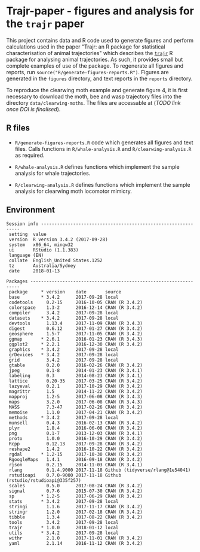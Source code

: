 # Trajr-paper - figures and analysis for the `trajr` paper

This project contains data and R code used to generate figures and perform calculations used in the paper "Trajr: an R package for statistical characterisation of animal trajectories" which describes the [`trajr`](https://cran.r-project.org/package=trajr) R package for analysing animal trajectories. As such, it provides small but complete examples of use of the package. To regenerate all figures and reports, run `source("R/generate-figures-reports.R")`. Figures are generated in the `figures` directory, and text reports in the `reports` directory.

To reproduce the clearwing moth example and generate figure 4, it is first necessary to download the moth, bee and wasp trajectory files into the directory `data/clearwing-moths`. The files are accessable at (_TODO link once DOI is finalised_).

## R files

* `R/generate-figures-reports.R` code which generates all figures and text files. Calls functions in `R/whale-analysis.R` and `R/clearwing-analysis.R` as required.

* `R/whale-analysis.R` defines functions which implement the sample analysis for whale trajectories.

* `R/clearwing-analysis.R` defines functions which implement the sample analysis for clearwing moth locomotor mimicry.


## Environment

```
Session info --------------------------------------------------------------
 setting  value                       
 version  R version 3.4.2 (2017-09-28)
 system   x86_64, mingw32             
 ui       RStudio (1.1.383)           
 language (EN)                        
 collate  English_United States.1252  
 tz       Australia/Sydney            
 date     2018-01-13                  

Packages ------------------------------------------------------------------
 package     * version    date       source                             
 base        * 3.4.2      2017-09-28 local                              
 codetools     0.2-15     2016-10-05 CRAN (R 3.4.2)                     
 colorspace    1.3-2      2016-12-14 CRAN (R 3.4.2)                     
 compiler      3.4.2      2017-09-28 local                              
 datasets    * 3.4.2      2017-09-28 local                              
 devtools      1.13.4     2017-11-09 CRAN (R 3.4.3)                     
 digest        0.6.12     2017-01-27 CRAN (R 3.4.2)                     
 geosphere     1.5-7      2017-11-05 CRAN (R 3.4.2)                     
 ggmap       * 2.6.1      2016-01-23 CRAN (R 3.4.3)                     
 ggplot2     * 2.2.1      2016-12-30 CRAN (R 3.4.2)                     
 graphics    * 3.4.2      2017-09-28 local                              
 grDevices   * 3.4.2      2017-09-28 local                              
 grid          3.4.2      2017-09-28 local                              
 gtable        0.2.0      2016-02-26 CRAN (R 3.4.2)                     
 jpeg          0.1-8      2014-01-23 CRAN (R 3.4.1)                     
 labeling      0.3        2014-08-23 CRAN (R 3.4.1)                     
 lattice       0.20-35    2017-03-25 CRAN (R 3.4.2)                     
 lazyeval      0.2.1      2017-10-29 CRAN (R 3.4.2)                     
 magrittr      1.5        2014-11-22 CRAN (R 3.4.2)                     
 mapproj       1.2-5      2017-06-08 CRAN (R 3.4.3)                     
 maps          3.2.0      2017-06-08 CRAN (R 3.4.3)                     
 MASS          7.3-47     2017-02-26 CRAN (R 3.4.2)                     
 memoise       1.1.0      2017-04-21 CRAN (R 3.4.2)                     
 methods     * 3.4.2      2017-09-28 local                              
 munsell       0.4.3      2016-02-13 CRAN (R 3.4.2)                     
 plyr          1.8.4      2016-06-08 CRAN (R 3.4.2)                     
 png           0.1-7      2013-12-03 CRAN (R 3.4.1)                     
 proto         1.0.0      2016-10-29 CRAN (R 3.4.2)                     
 Rcpp          0.12.13    2017-09-28 CRAN (R 3.4.2)                     
 reshape2      1.4.2      2016-10-22 CRAN (R 3.4.2)                     
 rgdal       * 1.2-15     2017-10-30 CRAN (R 3.4.2)                     
 RgoogleMaps   1.4.1      2016-09-18 CRAN (R 3.4.2)                     
 rjson         0.2.15     2014-11-03 CRAN (R 3.4.1)                     
 rlang         0.1.4.9000 2017-11-18 Github (tidyverse/rlang@1e54041)   
 rstudioapi    0.7.0-9000 2017-11-18 Github (rstudio/rstudioapi@335f257)
 scales        0.5.0      2017-08-24 CRAN (R 3.4.2)                     
 signal        0.7-6      2015-07-30 CRAN (R 3.4.2)                     
 sp          * 1.2-5      2017-06-29 CRAN (R 3.4.2)                     
 stats       * 3.4.2      2017-09-28 local                              
 stringi       1.1.6      2017-11-17 CRAN (R 3.4.2)                     
 stringr       1.2.0      2017-02-18 CRAN (R 3.4.2)                     
 tibble        1.3.4      2017-08-22 CRAN (R 3.4.2)                     
 tools         3.4.2      2017-09-28 local                              
 trajr       * 1.0.0      2018-01-12 local                              
 utils       * 3.4.2      2017-09-28 local                              
 withr         2.1.0      2017-11-01 CRAN (R 3.4.2)                     
 yaml          2.1.14     2016-11-12 CRAN (R 3.4.2)               
 ```
